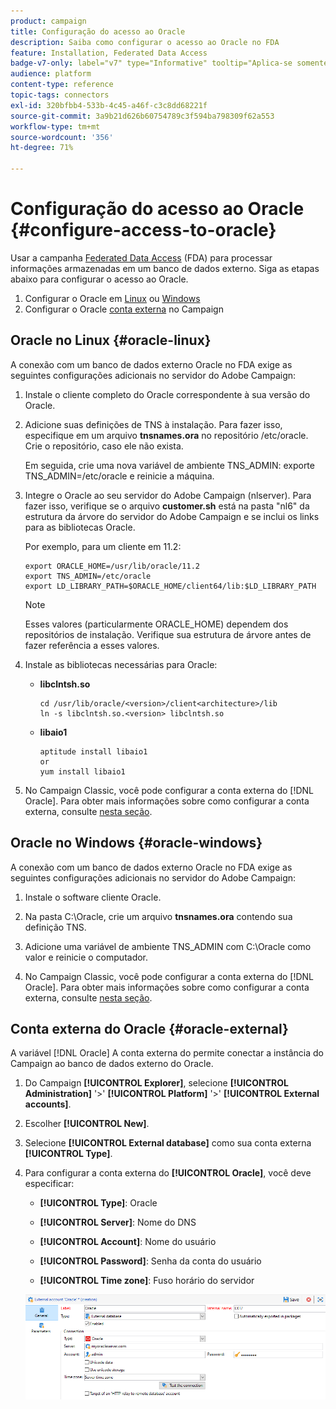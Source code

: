 ```yaml
---
product: campaign
title: Configuração do acesso ao Oracle
description: Saiba como configurar o acesso ao Oracle no FDA
feature: Installation, Federated Data Access
badge-v7-only: label="v7" type="Informative" tooltip="Aplica-se somente ao Campaign Classic v7"
audience: platform
content-type: reference
topic-tags: connectors
exl-id: 320bfbb4-533b-4c45-a46f-c3c8dd68221f
source-git-commit: 3a9b21d626b60754789c3f594ba798309f62a553
workflow-type: tm+mt
source-wordcount: '356'
ht-degree: 71%

---
```


# Configuração do acesso ao Oracle {#configure-access-to-oracle}



Usar a campanha [Federated Data Access](../../installation/using/about-fda.md) (FDA) para processar informações armazenadas em um banco de dados externo. Siga as etapas abaixo para configurar o acesso ao Oracle.

1. Configurar o Oracle em [Linux](#oracle-linux) ou [Windows](#azure-windows)
1. Configurar o Oracle [conta externa](#oracle-external) no Campaign

## Oracle no Linux {#oracle-linux}

A conexão com um banco de dados externo Oracle no FDA exige as seguintes configurações adicionais no servidor do Adobe Campaign:

1. Instale o cliente completo do Oracle correspondente à sua versão do Oracle.
1. Adicione suas definições de TNS à instalação. Para fazer isso, especifique em um arquivo **tnsnames.ora** no repositório /etc/oracle. Crie o repositório, caso ele não exista.

   Em seguida, crie uma nova variável de ambiente TNS_ADMIN: exporte TNS_ADMIN=/etc/oracle e reinicie a máquina.

1. Integre o Oracle ao seu servidor do Adobe Campaign (nlserver). Para fazer isso, verifique se o arquivo **customer.sh** está na pasta &quot;nl6&quot; da estrutura da árvore do servidor do Adobe Campaign e se inclui os links para as bibliotecas Oracle.

   Por exemplo, para um cliente em 11.2:

   ```
   export ORACLE_HOME=/usr/lib/oracle/11.2
   export TNS_ADMIN=/etc/oracle
   export LD_LIBRARY_PATH=$ORACLE_HOME/client64/lib:$LD_LIBRARY_PATH
   ```

   >[!NOTE]
   >
   >Esses valores (particularmente ORACLE_HOME) dependem dos repositórios de instalação. Verifique sua estrutura de árvore antes de fazer referência a esses valores.

1. Instale as bibliotecas necessárias para Oracle:

   * **libclntsh.so**

     ```
     cd /usr/lib/oracle/<version>/client<architecture>/lib
     ln -s libclntsh.so.<version> libclntsh.so
     ```

   * **libaio1**

     ```
     aptitude install libaio1
     or
     yum install libaio1
     ```

1. No Campaign Classic, você pode configurar a conta externa do [!DNL Oracle]. Para obter mais informações sobre como configurar a conta externa, consulte [nesta seção](#oracle-external).

## Oracle no Windows {#oracle-windows}

A conexão com um banco de dados externo Oracle no FDA exige as seguintes configurações adicionais no servidor do Adobe Campaign:

1. Instale o software cliente Oracle.

1. Na pasta C:\Oracle, crie um arquivo **tnsnames.ora** contendo sua definição TNS.

1. Adicione uma variável de ambiente TNS_ADMIN com C:\Oracle como valor e reinicie o computador.

1. No Campaign Classic, você pode configurar a conta externa do [!DNL Oracle]. Para obter mais informações sobre como configurar a conta externa, consulte [nesta seção](#oracle-external).

## Conta externa do Oracle {#oracle-external}

A variável [!DNL Oracle] A conta externa do permite conectar a instância do Campaign ao banco de dados externo do Oracle.

1. Do Campaign **[!UICONTROL Explorer]**, selecione **[!UICONTROL Administration]** &#39;>&#39; **[!UICONTROL Platform]** &#39;>&#39; **[!UICONTROL External accounts]**.

1. Escolher **[!UICONTROL New]**.

1. Selecione **[!UICONTROL External database]** como sua conta externa **[!UICONTROL Type]**.

1. Para configurar a conta externa do **[!UICONTROL Oracle]**, você deve especificar:

   * **[!UICONTROL Type]**: Oracle

   * **[!UICONTROL Server]**: Nome do DNS

   * **[!UICONTROL Account]**: Nome do usuário

   * **[!UICONTROL Password]**: Senha da conta do usuário

   * **[!UICONTROL Time zone]**: Fuso horário do servidor

   ![](assets/oracle_config.png)
